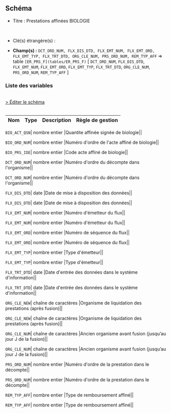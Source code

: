 ## Schéma


- Titre : Prestations affinées BIOLOGIE
<br />



- Clé(s) étrangère(s) : <br />

- **Champ(s) :** `DCT_ORD_NUM, FLX_DIS_DTD, FLX_EMT_NUM, FLX_EMT_ORD, FLX_EMT_TYP, FLX_TRT_DTD, ORG_CLE_NUM, PRS_ORD_NUM, REM_TYP_AFF`
  => table `[ER_PRS_F](tables/ER_PRS_F)` [ `DCT_ORD_NUM`, `FLX_DIS_DTD`, `FLX_EMT_NUM`, `FLX_EMT_ORD`, `FLX_EMT_TYP`, `FLX_TRT_DTD`, `ORG_CLE_NUM`, `PRS_ORD_NUM`, `REM_TYP_AFF` ]<br />

 
### Liste des variables
<br />
<div>
    <a href="https://gitlab.com/healthdatahub/applications-du-hdh/schema-snds/-/tree/master/schemas/ER_BIO_F/ER_BIO_F.json"
       target="_blank" rel="noopener noreferrer">> Éditer le schéma</a>
</div>
<br />

Nom | Type | Description | Règle de gestion
-|-|-|-



`BIO_ACT_QSN`| nombre entier |Quantite affinée signée de biologie||

`BIO_ORD_NUM`| nombre entier |Numéro d'ordre de l'acte affiné de biologie||

`BIO_PRS_IDE`| nombre entier |Code acte affiné de biologie||

`DCT_ORD_NUM`| nombre entier |Numéro d'ordre du décompte dans l'organisme||

`DCT_ORD_NUM`| nombre entier |Numéro d'ordre du décompte dans l'organisme||

`FLX_DIS_DTD`| date |Date de mise à disposition des données||

`FLX_DIS_DTD`| date |Date de mise à disposition des données||

`FLX_EMT_NUM`| nombre entier |Numéro d'émetteur du flux||

`FLX_EMT_NUM`| nombre entier |Numéro d'émetteur du flux||

`FLX_EMT_ORD`| nombre entier |Numéro de séquence du flux||

`FLX_EMT_ORD`| nombre entier |Numéro de séquence du flux||

`FLX_EMT_TYP`| nombre entier |Type d'émetteur||

`FLX_EMT_TYP`| nombre entier |Type d'émetteur||

`FLX_TRT_DTD`| date |Date d'entrée des données dans le système d'information||

`FLX_TRT_DTD`| date |Date d'entrée des données dans le système d'information||

`ORG_CLE_NEW`| chaîne de caractères |Organisme de liquidation des prestations (après fusion)||

`ORG_CLE_NEW`| chaîne de caractères |Organisme de liquidation des prestations (après fusion)||

`ORG_CLE_NUM`| chaîne de caractères |Ancien organisme avant fusion (jusqu’au jour J de la fusion)||

`ORG_CLE_NUM`| chaîne de caractères |Ancien organisme avant fusion (jusqu’au jour J de la fusion)||

`PRS_ORD_NUM`| nombre entier |Numéro d'ordre de la prestation dans le décompte||

`PRS_ORD_NUM`| nombre entier |Numéro d'ordre de la prestation dans le décompte||

`REM_TYP_AFF`| nombre entier |Type de remboursement affiné||

`REM_TYP_AFF`| nombre entier |Type de remboursement affiné||
